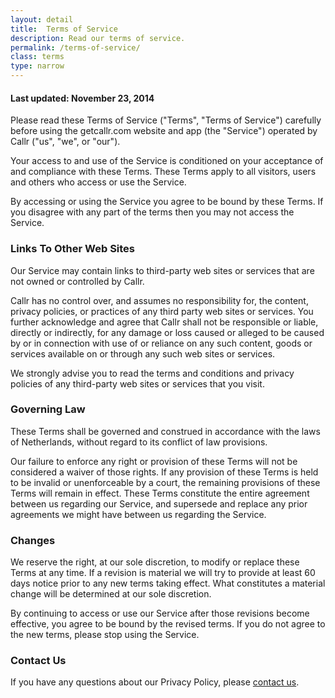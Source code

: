 ```yaml
---
layout: detail
title:  Terms of Service
description: Read our terms of service.
permalink: /terms-of-service/
class: terms
type: narrow
---
```

#### Last updated: November 23, 2014

Please read these Terms of Service ("Terms", "Terms of Service") carefully before using the getcallr.com website and app (the "Service") operated by Callr ("us", "we", or "our").

Your access to and use of the Service is conditioned on your acceptance of and compliance with these Terms. These Terms apply to all visitors, users and others who access or use the Service.

By accessing or using the Service you agree to be bound by these Terms. If you disagree with any part of the terms then you may not access the Service.

### Links To Other Web Sites

Our Service may contain links to third-party web sites or services that are not owned or controlled by Callr.

Callr has no control over, and assumes no responsibility for, the content, privacy policies, or practices of any third party web sites or services. You further acknowledge and agree that Callr shall not be responsible or liable, directly or indirectly, for any damage or loss caused or alleged to be caused by or in connection with use of or reliance on any such content, goods or services available on or through any such web sites or services.

We strongly advise you to read the terms and conditions and privacy policies of any third-party web sites or services that you visit.

### Governing Law

These Terms shall be governed and construed in accordance with the laws of Netherlands, without regard to its conflict of law provisions.

Our failure to enforce any right or provision of these Terms will not be considered a waiver of those rights. If any provision of these Terms is held to be invalid or unenforceable by a court, the remaining provisions of these Terms will remain in effect. These Terms constitute the entire agreement between us regarding our Service, and supersede and replace any prior agreements we might have between us regarding the Service.

### Changes

We reserve the right, at our sole discretion, to modify or replace these Terms at any time. If a revision is material we will try to provide at least 60 days notice prior to any new terms taking effect. What constitutes a material change will be determined at our sole discretion.

By continuing to access or use our Service after those revisions become effective, you agree to be bound by the revised terms. If you do not agree to the new terms, please stop using the Service.

### Contact Us

If you have any questions about our Privacy Policy, please <a href="mailto:info@getcallr.com">contact us</a>.

